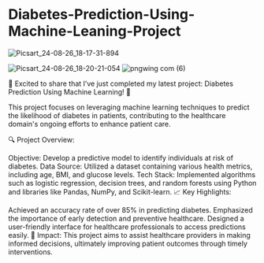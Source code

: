 # Diabetes-Prediction-Using-Machine-Leaning-Project
![Picsart_24-08-26_18-17-31-894](https://github.com/user-attachments/assets/0bb5efce-538c-4289-b41e-cd4473016080)

![Picsart_24-08-26_18-20-21-054](https://github.com/user-attachments/assets/f338580e-7043-4d36-bcdc-122658e6a90e)
![pngwing com (6)](https://github.com/user-attachments/assets/a74c88d6-61d0-467e-aec0-f06cb592ce29)

🎉 Excited to share that I’ve just completed my latest project: Diabetes Prediction Using Machine Learning! 🎉

This project focuses on leveraging machine learning techniques to predict the likelihood of diabetes in patients, contributing to the healthcare domain's ongoing efforts to enhance patient care.

🔍 Project Overview:

Objective: Develop a predictive model to identify individuals at risk of diabetes.
Data Source: Utilized a dataset containing various health metrics, including age, BMI, and glucose levels.
Tech Stack: Implemented algorithms such as logistic regression, decision trees, and random forests using Python and libraries like Pandas, NumPy, and Scikit-learn.
📈 Key Highlights:

Achieved an accuracy rate of over 85% in predicting diabetes.
Emphasized the importance of early detection and preventive healthcare.
Designed a user-friendly interface for healthcare professionals to access predictions easily.
🤝 Impact: This project aims to assist healthcare providers in making informed decisions, ultimately improving patient outcomes through timely interventions.
